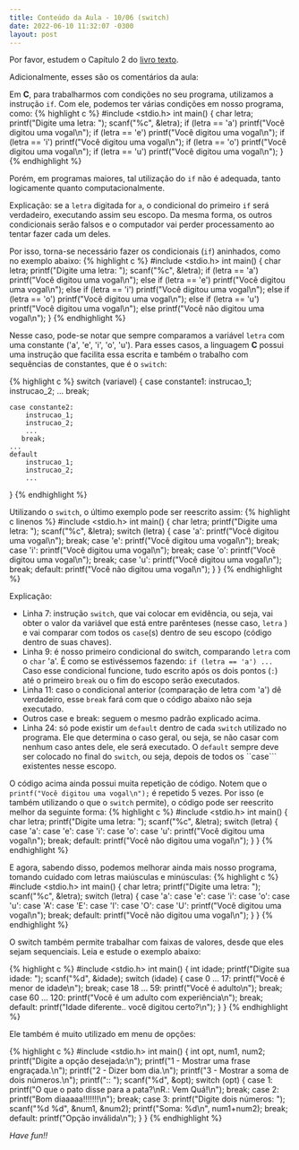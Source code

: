```yaml
---  
title: Conteúdo da Aula - 10/06 (switch)
date: 2022-06-10 11:32:07 -0300  
layout: post  
---
```


Por favor, estudem o Capítulo 2 do [livro texto](https://drive.google.com/file/d/12pJXzerYzzJrkV_CLCAUX0K6ucX7EI51/view?usp=sharing).

Adicionalmente, esses são os comentários da aula:

Em **C**, para trabalharmos com condições no seu programa, utilizamos a instrução ```if```. Com ele, podemos ter várias condições em nosso programa, como:
{% highlight c %}
#include <stdio.h>
int main()
{
	char letra;
	printf("Digite uma letra: ");
	scanf("%c", &letra);
	if (letra == 'a')
		printf("Você digitou uma vogal\n");
	if (letra == 'e')
		printf("Você digitou uma vogal\n");
	if (letra == 'i')
		printf("Você digitou uma vogal\n");
	if (letra == 'o')
		printf("Você digitou uma vogal\n");
	if (letra == 'u')
		printf("Você digitou uma vogal\n");
}
{% endhighlight %}

Porém, em programas maiores, tal utilização do ```if``` não é adequada, tanto logicamente quanto computacionalmente.

Explicação: se a ```letra``` digitada for ```a```, o condicional do primeiro ```if``` será verdadeiro, executando assim seu escopo. Da mesma forma, os outros condicionais serão falsos e o computador vai perder processamento ao tentar fazer cada um deles.

Por isso, torna-se necessário fazer os condicionais (```if```) aninhados, como no exemplo abaixo:
{% highlight c %}
#include <stdio.h>
int main()
{
	char letra;
	printf("Digite uma letra: ");
	scanf("%c", &letra);
	if (letra == 'a')
		printf("Você digitou uma vogal\n");
	else if (letra == 'e')
		printf("Você digitou uma vogal\n");
	else if (letra == 'i')
		printf("Você digitou uma vogal\n");
	else if (letra == 'o')
		printf("Você digitou uma vogal\n");
	else if (letra == 'u')
		printf("Você digitou uma vogal\n");
	else
		printf("Você não digitou uma vogal\n");
}
{% endhighlight %}

Nesse caso, pode-se notar que sempre comparamos a variável ```letra``` com uma constante ('a', 'e', 'i', 'o', 'u'). Para esses casos, a linguagem **C** possui uma instrução que facilita essa escrita e também o trabalho com sequências de constantes, que é o ```switch```:

{% highlight c %}
switch (variavel)
{
	case constante1:
		instrucao_1;
		instrucao_2;
		...
	   break;
	   
	case constante2:
		instrucao_1;
		instrucao_2;
		...
	   break;
	...
	default
		instrucao_1;
		instrucao_2;
		...
}
{% endhighlight %}

Utilizando o ```switch```, o último exemplo pode ser reescrito assim:
{% highlight c linenos %}
#include <stdio.h>
int main()
{
	char letra;
	printf("Digite uma letra: ");
	scanf("%c", &letra);
	switch (letra)
	{
		case 'a':
			printf("Você digitou uma vogal\n");
			break;
		case 'e':
			printf("Você digitou uma vogal\n");
			break;
		case 'i':
			printf("Você digitou uma vogal\n");
			break;
		case 'o':
			printf("Você digitou uma vogal\n");
			break;
		case 'u':
			printf("Você digitou uma vogal\n");
			break;
		default:
			printf("Você não digitou uma vogal\n");
	}
}
{% endhighlight %}

Explicação:
* Linha 7: instrução ```switch```, que vai colocar em evidência, ou seja, vai obter o valor da variável que está entre parênteses (nesse caso, ```letra``` ) e vai comparar com todos os ```case```(s) dentro de seu escopo (código dentro de suas chaves).
* Linha 9: é nosso primeiro condicional do switch, comparando ```letra``` com o ```char``` 'a'. É como se estivéssemos fazendo: ```if (letra == 'a') ...```<br>Caso esse condicional funcione, tudo escrito após os dois pontos (```:```) até o primeiro ```break``` ou o fim do escopo serão executados.
* Linha 11: caso o condicional anterior (comparação de letra com 'a') dê verdadeiro, esse ```break``` fará com que o código abaixo não seja executado.
* Outros case e break: seguem o mesmo padrão explicado acima.
* Linha 24: só pode existir um ```default``` dentro de cada ```switch``` utilizado no programa. Ele que determina o caso geral, ou seja, se não casar com nenhum caso antes dele, ele será executado. O ```default``` sempre deve ser colocado no final do ```switch```, ou seja, depois de todos os ``case``` existentes nesse escopo.

O código acima ainda possui muita repetição de código. Notem que o ```printf("Você digitou uma vogal\n");``` é repetido 5 vezes. Por isso (e também utilizando o que o ```switch``` permite), o código pode ser reescrito melhor da seguinte forma:
{% highlight c %}
#include <stdio.h>
int main()
{
	char letra;
	printf("Digite uma letra: ");
	scanf("%c", &letra);
	switch (letra)
	{
		case 'a':
		case 'e':
		case 'i':
		case 'o':
		case 'u':
			printf("Você digitou uma vogal\n");
			break;
		default:
			printf("Você não digitou uma vogal\n");
	}
}
{% endhighlight %}

E agora, sabendo disso, podemos melhorar ainda mais nosso programa, tomando cuidado com letras maiúsculas e minúsculas:
{% highlight c %}
#include <stdio.h>
int main()
{
	char letra;
	printf("Digite uma letra: ");
	scanf("%c", &letra);
	switch (letra)
	{
		case 'a':
		case 'e':
		case 'i':
		case 'o':
		case 'u':
		case 'A':
		case 'E':
		case 'I':
		case 'O':
		case 'U':
			printf("Você digitou uma vogal\n");
			break;
		default:
			printf("Você não digitou uma vogal\n");
	}
}
{% endhighlight %}

O switch também permite trabalhar com faixas de valores, desde que eles sejam sequenciais. Leia e estude o exemplo abaixo:

{% highlight c %}
#include <stdio.h>
int main()
{
	int idade;
	printf("Digite sua idade: ");
	scanf("%d", &idade);
	switch (idade)
	{
		case  0 ... 17:
			printf("Você é menor de idade\n");
			break;
		case 18 ... 59:
			printf("Você é adulto\n");
			break;
		case 60 ... 120:
			printf("Você é um adulto com experiência\n");
			break;
		default:
			printf("Idade diferente.. você digitou certo?\n");
	}
}
{% endhighlight %}

Ele também é muito utilizado em menu de opções:

{% highlight c %}
#include <stdio.h>
int main()
{
	int opt, num1, num2;
	printf("Digite a opção desejada:\n");
	printf("1 - Mostrar uma frase engraçada.\n");
	printf("2 - Dizer bom dia.\n");
	printf("3 - Mostrar a soma de dois números.\n");
	printf(":: ");
	scanf("%d", &opt);
	switch (opt)
	{
		case 1:
			printf("O que o pato disse para a pata?\nR.: Vem Quá!\n");
			break;
		case 2:
			printf("Bom diaaaaa!!!!!!!\n");
			break;
		case 3:
			printf("Digite dois números: ");
			scanf("%d %d", &num1, &num2);
			printf("Soma: %d\n", num1+num2);
			break;
		default:
			printf("Opção inválida\n");
	}
}
{% endhighlight %}

*Have fun!!*
